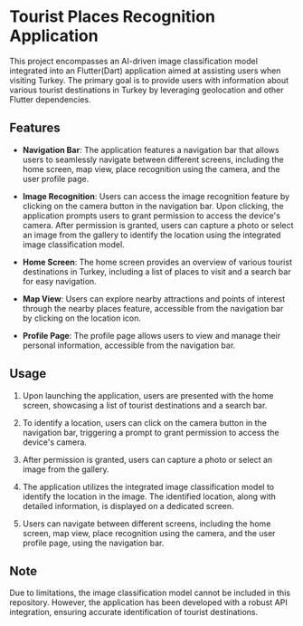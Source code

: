 # Tourist Places Recognition Application

This project encompasses an AI-driven image classification model integrated into an Flutter(Dart) application aimed at assisting users when visiting Turkey. The primary goal is to provide users with information about various tourist destinations in Turkey by leveraging geolocation and other Flutter dependencies.

## Features

- **Navigation Bar**: The application features a navigation bar that allows users to seamlessly navigate between different screens, including the home screen, map view, place recognition using the camera, and the user profile page.

- **Image Recognition**: Users can access the image recognition feature by clicking on the camera button in the navigation bar. Upon clicking, the application prompts users to grant permission to access the device's camera. After permission is granted, users can capture a photo or select an image from the gallery to identify the location using the integrated image classification model.

- **Home Screen**: The home screen provides an overview of various tourist destinations in Turkey, including a list of places to visit and a search bar for easy navigation.

- **Map View**: Users can explore nearby attractions and points of interest through the nearby places feature, accessible from the navigation bar by clicking on the location icon.

- **Profile Page**: The profile page allows users to view and manage their personal information, accessible from the navigation bar.

## Usage

1. Upon launching the application, users are presented with the home screen, showcasing a list of tourist destinations and a search bar.

2. To identify a location, users can click on the camera button in the navigation bar, triggering a prompt to grant permission to access the device's camera.

3. After permission is granted, users can capture a photo or select an image from the gallery.

4. The application utilizes the integrated image classification model to identify the location in the image. The identified location, along with detailed information, is displayed on a dedicated screen.

5. Users can navigate between different screens, including the home screen, map view, place recognition using the camera, and the user profile page, using the navigation bar.

## Note

Due to limitations, the image classification model cannot be included in this repository. However, the application has been developed with a robust API integration, ensuring accurate identification of tourist destinations.
